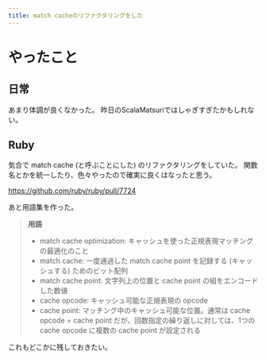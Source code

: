 ```yaml
---
title: match cacheのリファクタリングをした
---
```


# やったこと

## 日常

あまり体調が良くなかった。
昨日のScalaMatsuriではしゃぎすぎたかもしれない。

## Ruby

気合で match cache (と呼ぶことにした) のリファクタリングをしていた。
関数名とかを統一したり、色々やったので確実に良くはなったと思う。

<https://github.com/ruby/ruby/pull/7724>

あと用語集を作った。

> **用語**
>
> - match cache optimization: キャッシュを使った正規表現マッチングの最適化のこと
> - match cache: 一度通過した match cache point を記録する (キャッシュする) ためのビット配列
> - match cache point: 文字列上の位置と cache point の組をエンコードした数値
> - cache opcode: キャッシュ可能な正規表現の opcode
> - cache point: マッチング中のキャッシュ可能な位置。通常は cache opcode = cache point だが、回数指定の繰り返しに対しては、1つの cache opcode に複数の cache point が設定される

これもどこかに残しておきたい。
